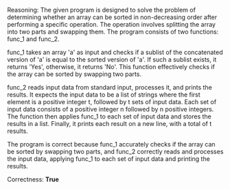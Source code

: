 Reasoning: 
The given program is designed to solve the problem of determining whether an array can be sorted in non-decreasing order after performing a specific operation. The operation involves splitting the array into two parts and swapping them. The program consists of two functions: func_1 and func_2. 

func_1 takes an array 'a' as input and checks if a sublist of the concatenated version of 'a' is equal to the sorted version of 'a'. If such a sublist exists, it returns 'Yes', otherwise, it returns 'No'. This function effectively checks if the array can be sorted by swapping two parts.

func_2 reads input data from standard input, processes it, and prints the results. It expects the input data to be a list of strings where the first element is a positive integer t, followed by t sets of input data. Each set of input data consists of a positive integer n followed by n positive integers. The function then applies func_1 to each set of input data and stores the results in a list. Finally, it prints each result on a new line, with a total of t results.

The program is correct because func_1 accurately checks if the array can be sorted by swapping two parts, and func_2 correctly reads and processes the input data, applying func_1 to each set of input data and printing the results.

Correctness: **True**